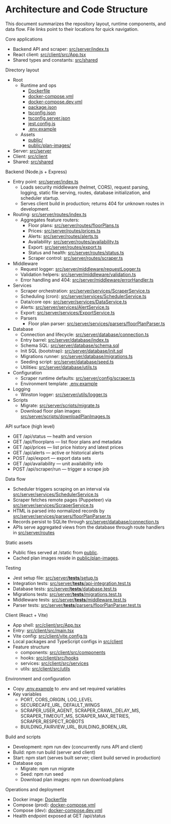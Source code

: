 # Architecture and Code Structure

This document summarizes the repository layout, runtime components, and data flow. File links point to their locations for quick navigation.

Core applications
- Backend API and scraper: [src/server/index.ts](src/server/index.ts)
- React client: [src/client/src/App.tsx](src/client/src/App.tsx)
- Shared types and constants: [src/shared](src/shared)

Directory layout
- Root
  - Runtime and ops
    - [Dockerfile](Dockerfile)
    - [docker-compose.yml](docker-compose.yml)
    - [docker-compose.dev.yml](docker-compose.dev.yml)
    - [package.json](package.json)
    - [tsconfig.json](tsconfig.json)
    - [tsconfig.server.json](tsconfig.server.json)
    - [jest.config.js](jest.config.js)
    - [.env.example](.env.example)
  - Assets
    - [public/](public)
    - [public/plan-images/](public/plan-images)
- Server: [src/server](src/server)
- Client: [src/client](src/client)
- Shared: [src/shared](src/shared)

Backend (Node.js + Express)
- Entry point: [src/server/index.ts](src/server/index.ts)
  - Loads security middleware (helmet, CORS), request parsing, logging, static file serving, routes, database initialization, and scheduler startup.
  - Serves client build in production; returns 404 for unknown routes in development.
- Routing: [src/server/routes/index.ts](src/server/routes/index.ts)
  - Aggregates feature routers:
    - Floor plans: [src/server/routes/floorPlans.ts](src/server/routes/floorPlans.ts)
    - Prices: [src/server/routes/prices.ts](src/server/routes/prices.ts)
    - Alerts: [src/server/routes/alerts.ts](src/server/routes/alerts.ts)
    - Availability: [src/server/routes/availability.ts](src/server/routes/availability.ts)
    - Export: [src/server/routes/export.ts](src/server/routes/export.ts)
    - Status and health: [src/server/routes/status.ts](src/server/routes/status.ts)
    - Scraper control: [src/server/routes/scraper.ts](src/server/routes/scraper.ts)
- Middleware
  - Request logger: [src/server/middleware/requestLogger.ts](src/server/middleware/requestLogger.ts)
  - Validation helpers: [src/server/middleware/validation.ts](src/server/middleware/validation.ts)
  - Error handling and 404: [src/server/middleware/errorHandler.ts](src/server/middleware/errorHandler.ts)
- Services
  - Scraper orchestration: [src/server/services/ScraperService.ts](src/server/services/ScraperService.ts)
  - Scheduling (cron): [src/server/services/SchedulerService.ts](src/server/services/SchedulerService.ts)
  - Data/core ops: [src/server/services/DataService.ts](src/server/services/DataService.ts)
  - Alerts: [src/server/services/AlertService.ts](src/server/services/AlertService.ts)
  - Export: [src/server/services/ExportService.ts](src/server/services/ExportService.ts)
  - Parsers
    - Floor plan parser: [src/server/services/parsers/floorPlanParser.ts](src/server/services/parsers/floorPlanParser.ts)
- Database
  - Connection and lifecycle: [src/server/database/connection.ts](src/server/database/connection.ts)
  - Entry barrel: [src/server/database/index.ts](src/server/database/index.ts)
  - Schema SQL: [src/server/database/schema.sql](src/server/database/schema.sql)
  - Init SQL (bootstrap): [src/server/database/init.sql](src/server/database/init.sql)
  - Migrations runner: [src/server/database/migrations.ts](src/server/database/migrations.ts)
  - Seeding script: [src/server/database/seed.ts](src/server/database/seed.ts)
  - Utilities: [src/server/database/utils.ts](src/server/database/utils.ts)
- Configuration
  - Scraper runtime defaults: [src/server/config/scraper.ts](src/server/config/scraper.ts)
  - Environment template: [.env.example](.env.example)
- Logging
  - Winston logger: [src/server/utils/logger.ts](src/server/utils/logger.ts)
- Scripts
  - Migrate: [src/server/scripts/migrate.ts](src/server/scripts/migrate.ts)
  - Download floor plan images: [src/server/scripts/downloadPlanImages.ts](src/server/scripts/downloadPlanImages.ts)

API surface (high level)
- GET /api/status — health and version
- GET /api/floorplans — list floor plans and metadata
- GET /api/prices — list price history and latest prices
- GET /api/alerts — active or historical alerts
- POST /api/export — export data sets
- GET /api/availability — unit availability info
- POST /api/scraper/run — trigger a scrape job

Data flow
- Scheduler triggers scraping on an interval via [src/server/services/SchedulerService.ts](src/server/services/SchedulerService.ts)
- Scraper fetches remote pages (Puppeteer) via [src/server/services/ScraperService.ts](src/server/services/ScraperService.ts)
- HTML is parsed into normalized records by [src/server/services/parsers/floorPlanParser.ts](src/server/services/parsers/floorPlanParser.ts)
- Records persist to SQLite through [src/server/database/connection.ts](src/server/database/connection.ts)
- APIs serve aggregated views from the database through route handlers in [src/server/routes](src/server/routes)

Static assets
- Public files served at /static from [public](public).
- Cached plan images reside in [public/plan-images](public/plan-images).

Testing
- Jest setup file: [src/server/__tests__/setup.ts](src/server/__tests__/setup.ts)
- Integration tests: [src/server/__tests__/api-integration.test.ts](src/server/__tests__/api-integration.test.ts)
- Database tests: [src/server/__tests__/database.test.ts](src/server/__tests__/database.test.ts)
- Migrations tests: [src/server/__tests__/migrations.test.ts](src/server/__tests__/migrations.test.ts)
- Middleware tests: [src/server/__tests__/middleware.test.ts](src/server/__tests__/middleware.test.ts)
- Parser tests: [src/server/__tests__/parsers/floorPlanParser.test.ts](src/server/__tests__/parsers/floorPlanParser.test.ts)

Client (React + Vite)
- App shell: [src/client/src/App.tsx](src/client/src/App.tsx)
- Entry: [src/client/src/main.tsx](src/client/src/main.tsx)
- Vite config: [src/client/vite.config.ts](src/client/vite.config.ts)
- Local packages and TypeScript configs in [src/client](src/client)
- Feature structure
  - components: [src/client/src/components](src/client/src/components)
  - hooks: [src/client/src/hooks](src/client/src/hooks)
  - services: [src/client/src/services](src/client/src/services)
  - utils: [src/client/src/utils](src/client/src/utils)

Environment and configuration
- Copy [.env.example](.env.example) to .env and set required variables
- Key variables
  - PORT, CORS_ORIGIN, LOG_LEVEL
  - SECURECAFE_URL, DEFAULT_WINGS
  - SCRAPER_USER_AGENT, SCRAPER_CRAWL_DELAY_MS, SCRAPER_TIMEOUT_MS, SCRAPER_MAX_RETRIES, SCRAPER_RESPECT_ROBOTS
  - BUILDING_FAIRVIEW_URL, BUILDING_BOREN_URL

Build and scripts
- Development: npm run dev (concurrently runs API and client)
- Build: npm run build (server and client)
- Start: npm start (serves built server; client build served in production)
- Database ops
  - Migrate: npm run migrate
  - Seed: npm run seed
  - Download plan images: npm run download:plans

Operations and deployment
- Docker image: [Dockerfile](Dockerfile)
- Compose (prod): [docker-compose.yml](docker-compose.yml)
- Compose (dev): [docker-compose.dev.yml](docker-compose.dev.yml)
- Health endpoint exposed at GET /api/status